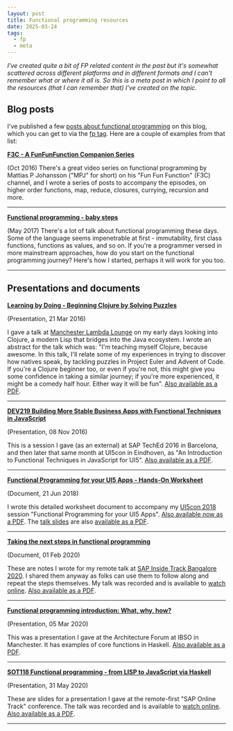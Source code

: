 ```yaml
---
layout: post
title: Functional programming resources
date: 2025-03-24
tags:
  - fp
  - meta
---
```

_I've created quite a bit of FP related content in the past but it's somewhat scattered across different platforms and in different formats and I can't remember what or where it all is. So this is a meta post in which I point to all the resources (that I can remember that) I've created on the topic._

## Blog posts

I've published a few [posts about functional programming](/tags/fp/) on this blog, which you can get to via the [fp tag](/tags/fp/). Here are a couple of examples from that list:

**[F3C - A FunFunFunction Companion Series](/blog/posts/2016/10/02/f3c-a-funfunfunction-companion-series/)**

(Oct 2016) There's a great video series on functional programming by Mattias P Johansson ("MPJ" for short) on his "Fun Fun Function" (F3C) channel, and I wrote a series of posts to accompany the episodes, on higher order functions, map, reduce, closures, currying, recursion and more.

---

**[Functional programming - baby steps](/blog/posts/2017/05/14/functional-programming-baby-steps/)**

(May 2017) There's a lot of talk about functional programming these days. Some of the language seems impenetrable at first - immutability, first class functions, functions as values, and so on. If you're a programmer versed in more mainstream approaches, how do you start on the functional programming journey? Here's how I started, perhaps it will work for you too.

---

## Presentations and documents

**[Learning by Doing - Beginning Clojure by Solving Puzzles](https://docs.google.com/presentation/d/176SJNJEjkri4u18pxMg5hT72xFQturmMG4CoNoKBxb0/)**

(Presentation, 21 Mar 2016)

I gave a talk at [Manchester Lambda Lounge](https://www.lambdalounge.org.uk/) on my early days looking into Clojure, a modern Lisp that bridges into the Java ecosystem. I wrote an abstract for the talk which was: "I'm teaching myself Clojure, because awesome. In this talk, I'll relate some of my experiences in trying to discover how natives speak, by tackling puzzles in Project Euler and Advent of Code. If you're a Clojure beginner too, or even if you're not, this might give you some confidence in taking a similar journey; if you're more experienced, it might be a comedy half hour. Either way it will be fun".  [Also available as a PDF](/images/2025/03/learning-by-doing-beginning-clojure-by-solving-puzzles.pdf).

---

**[DEV219 Building More Stable Business Apps with Functional Techniques in JavaScript](https://docs.google.com/presentation/d/1_zckNiAs9mCzy0pIhKolGdlKYvh9mtGI3bfJmWU8AsU)**

(Presentation, 08 Nov 2016)

This is a session I gave (as an external) at SAP TechEd 2016 in Barcelona, and then later that same month at UI5con in Eindhoven, as "An Introduction to Functional Techniques in JavaScript for UI5". [Also available as a PDF](/images/2025/03/building-more-stable-business-apps-with-functional-techniques-in-javascript.pdf).

---

**[Functional Programming for your UI5 Apps - Hands-On Worksheet](https://docs.google.com/document/d/1Nx2PFqObMtir0rSzjU804PAAVkC3j4lZTtfRRoLSocQ/)**

(Document, 21 Jun 2018)

I wrote this detailed worksheet document to accompany my [UI5con 2018](https://openui5.org/ui5con/germany2019/material2018.html) session "Functional Programming for your UI5 Apps". [Also available now as a PDF](/images/2025/03/functional-programming-for-your-ui5-apps-hands-on-worksheet.pdf). The [talk slides](https://docs.google.com/presentation/d/1tSQkrIUneHENJqqAogFkcyw2Hztxk-SL497w1RH6emg/) are also [available as a PDF](/images/2025/03/functional-programming-for-your-ui5-apps.pdf).

---

**[Taking the next steps in functional programming](https://docs.google.com/document/d/16Iwm_MRjmNoTBOrjjJLEHF1rX0NSDmLenMEF6ayFexU/)**

(Document, 01 Feb 2020)

These are notes I wrote for my remote talk at [SAP Inside Track Bangalore 2020](https://community.sap.com/t5/bengaluru-blog-posts/sap-inside-track-bangalore-2020-sitblr-1st-february/ba-p/13434426). I shared them anyway as folks can use them to follow along and repeat the steps themselves. My talk was recorded and is available to [watch online](https://www.youtube.com/watch?v=q05PMGYvgm0). [Also available as a PDF](/images/2025/03/taking-the-next-steps-in-functional-programming.pdf).

---

**[Functional programming introduction: What, why, how?](https://docs.google.com/presentation/d/1VWGEutu0o541a81GPCHG-pQ6IhX8TXC9WwM90JPtIwc/)**

(Presentation, 05 Mar 2020)

This was a presentation I gave at the Architecture Forum at IBSO in Manchester. It has examples of core functions in Haskell. [Also available as a PDF](/images/2025/03/functional-programming-introduction-what-why-how.pdf).

---

**[SOT118 Functional programming - from LISP to JavaScript via Haskell](https://docs.google.com/presentation/d/1xgOHBFNOjg6dFz1qHkSpB9VVjKxgjkugoxo13wAZYU0/)**

(Presentation, 31 May 2020)

These are slides for a presentation I gave at the remote-first "SAP Online Track" conference. The talk was recorded and is available to [watch online](https://www.youtube.com/watch?v=BGx_NZZNHmg). [Also available as a PDF](/images/2025/03/sot118-functional-programming-from-lisp-to-javascript-via-haskell.pdf).

---



